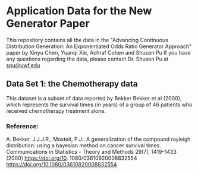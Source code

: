 # Application Data for the New Generator Paper
This repository contains all the data in the "Advancing Continuous Distribution Generation: An Exponentiated Odds Ratio Generator Approach" paper by Xinyu Chen, Yuanqi Xie, Achraf Cohen and Shusen Pu
If you have any questions regarding the data, please contact Dr. Shusen Pu at spu@uwf.edu

## Data Set 1: the Chemotherapy data

This dataset is a subset of data reported by Bekker Bekker et al (2000), which represents the survival times (in years) of a group of 46 patients who received chemotherapy treatment alone. 

### Reference:
A. Bekker, J.J.J.R., Mosteit, P.J.: A generalization of the compound rayleigh
distribution: using a bayesian method on cancer survival times. Communications
in Statistics - Theory and Methods 29(7), 1419–1433 (2000) https://doi.org/10.
1080/03610920008832554 https://doi.org/10.1080/03610920008832554

